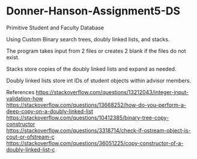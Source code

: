 # Donner-Hanson-Assignment5-DS
Primitive Student and Faculty Database  

Using Custom Binary search trees, doubly linked lists, and stacks.  

The program takes input from 2 files or creates 2 blank if the files do not exist.   

Stacks store copies of the doubly linked lists and expand as needed.  

Doubly linked lists store int IDs of student objects within advisor members.  


References
https://stackoverflow.com/questions/13212043/integer-input-validation-how  
https://stackoverflow.com/questions/13668252/how-do-you-perform-a-deep-copy-on-a-doubly-linked-list  
https://stackoverflow.com/questions/10412385/binary-tree-copy-constructor  
https://stackoverflow.com/questions/3318714/check-if-ostream-object-is-cout-or-ofstream-c  
https://stackoverflow.com/questions/36051225/copy-constructor-of-a-doubly-linked-list-c  
